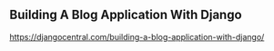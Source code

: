 
## Building A Blog Application With Django
https://djangocentral.com/building-a-blog-application-with-django/



